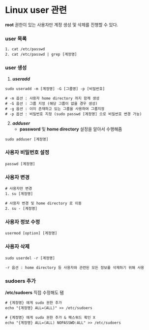 # Linux user 관련

**root** 권한이 있는 사용자만 계정 생성 및 삭제를 진행할 수 있다.

### user 목록
```shell
1. cat /etc/passwd
2. cat /etc/passwd | grep [계정명]
```

### user 생성
1. ***useradd***
```shell
sudo useradd -m [계정명] -G [그룹명] -p [비밀번호]

# -m 옵션 : 사용자 home directory 까지 함께 생성
# -G 옵션 : 그룹 지정 (해당 그룹이 없을 경우 생성)
# -g 옵션 : 이미 존재하고 있는 그룹을 사용하여 그룹지정
# -p 옵션 : 비밀번호 지정 (sudo passwd [계정명] 으로 비밀번호 변경 가능)
```

2. ***adduser***
    - **password** 및 **home directory** 설정을 알아서 수행해줌

```shell
sudo adduser [계정명]
```

### 사용자 비밀번호 설정
```shell
passwd [계정명]
```

### 사용자 변경
```shell
# 사용자만 변경
1. su [계정명]

# 사용자 변경 및 home directory 로 이동
2. su - [계정명]
```

### 사용자 정보 수정
```shell
usermod [option] [계정명]
```

### 사용자 삭제
```shell
sudo userdel -r [계정명]

-r 옵션 : home directory 등 사용자와 관련된 모든 정보를 삭제하기 위해 사용
```

### sudoers 추가

**/etc/sudoers** 직접 수정해도 됌

```shell
# {계정명} 에게 sudo 권한 추가
echo "{계정명} ALL=(ALL)" >> /etc/sudoers

# {계정명} 에게 sudo 권한 추가 & 패스워드 확인 X
echo "{계정명} ALL=(ALL) NOPASSWD:ALL" >> /etc/sudoers
```